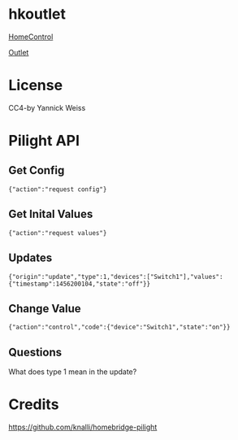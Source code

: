 # hkoutlet

[HomeControl](https://github.com/brutella/hc)

[Outlet](https://github.com/brutella/hc/blob/master/model/accessory/outlet.go)

# License
CC4-by Yannick Weiss

# Pilight API
## Get Config
`{"action":"request config"}`

## Get Inital Values
`{"action":"request values"}`

## Updates
`{"origin":"update","type":1,"devices":["Switch1"],"values":{"timestamp":1456200104,"state":"off"}}`

## Change Value
`{"action":"control","code":{"device":"Switch1","state":"on"}}`

## Questions
What does type 1 mean in the update?


# Credits
https://github.com/knalli/homebridge-pilight

